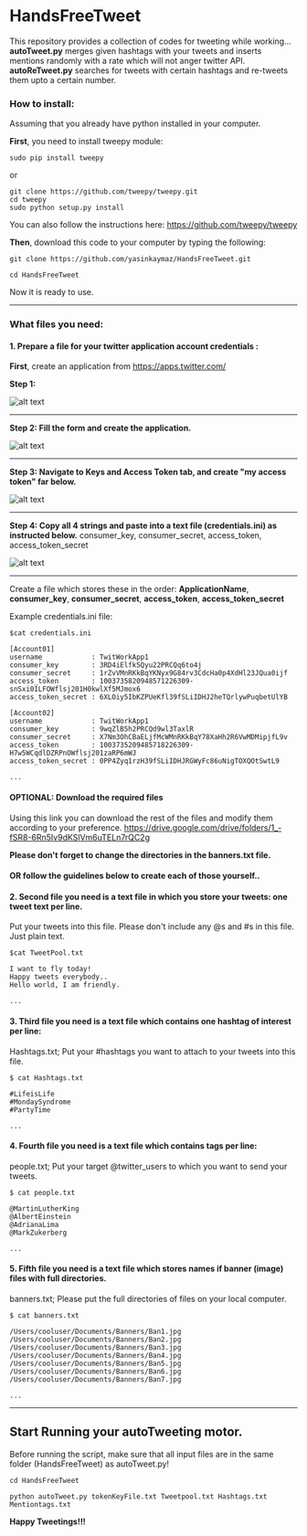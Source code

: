 # HandsFreeTweet
This repository provides a collection of codes for tweeting while working...
**autoTweet.py** merges given hashtags with your tweets and inserts mentions randomly with a rate which will not anger twitter API.
**autoReTweet.py** searches for tweets with certain hashtags and re-tweets them upto a certain number.

### How to install:
Assuming that you already have python installed in your computer.

**First**, you need to install tweepy module:

```
sudo pip install tweepy
```
or
```
git clone https://github.com/tweepy/tweepy.git
cd tweepy
sudo python setup.py install
```
You can also follow the instructions here: https://github.com/tweepy/tweepy

**Then**, download this code to your computer by typing the following:
```
git clone https://github.com/yasinkaymaz/HandsFreeTweet.git

cd HandsFreeTweet
```

Now it is ready to use.

---

### What files you need:

#### 1. Prepare a file for your twitter application account credentials :

**First**, create an application from https://apps.twitter.com/

**Step 1:**

![alt text](data/1.png)

---

**Step 2: Fill the form and create the application.**

![alt text](data/2.png)

---

**Step 3: Navigate to Keys and Access Token tab, and create "my access token" far below.**

![alt text](data/3.png)

---

**Step 4: Copy all 4 strings and paste into a text file (credentials.ini) as instructed below.** consumer_key, consumer_secret, access_token, access_token_secret

![alt text](data/4.png)

---

Create a file which stores these in the order: **ApplicationName**, **consumer_key**, **consumer_secret**, **access_token**, **access_token_secret**

Example credentials.ini file:

```
$cat credentials.ini

[Account01]
username			: TwitWorkApp1
consumer_key        : 3RD4iElfk5Qyu22PRCQq6to4j
consumer_secret     : 1rZvVMnRKkBqYKNyx9G84rv3CdcHa0p4XdHl23JQua0ijf
access_token        : 1003735820948571226309-snSxi0ILFOWflsj201H0kwlXf5MJmox6
access_token_secret : 6XLOiy5IbKZPUeKfl39fSLiIDHJ2heTQrlywPuqbetUlYB

[Account02]
username			: TwitWorkApp1
consumer_key        : 9wqZlB5h2PRCQd9wl3TaxlR
consumer_secret     : X7Nm3OhCBaELjfMcWMnRKkBqY78XaHh2R6VwMDMipjfL9v
access_token        : 1003735209485718226309-H7w5WCqdlDZRPnOWflsj201zaRP6mWJ
access_token_secret : 0PP4Zyq1rzH39fSLiIDHJRGWyFc86uNigTOXQOtSwtL9

...
```

#### OPTIONAL: Download the required files

Using this link you can download the rest of the files and modify them according to your preference.
https://drive.google.com/drive/folders/1_-fSR8-6Rn5Iv9dKSlVm6uTELn7rQC2g

__Please don't forget to change the directories in the banners.txt file.__

#### OR follow the guidelines below to create each of those yourself..


#### 2. Second file you need is a text file in which you store your tweets: one tweet text per line.
Put your tweets into this file. Please don't include any @s and #s in this file. Just plain text.
```
$cat TweetPool.txt

I want to fly today!
Happy tweets everybody..
Hello world, I am friendly.

...
```

#### 3. Third file you need is a text file which contains one hashtag of interest per line:
Hashtags.txt; Put your #hashtags you want to attach to your tweets into this file.

```
$ cat Hashtags.txt

#LifeisLife
#MondaySyndrome
#PartyTime

...

```

#### 4. Fourth file you need is a text file which contains tags per line:
people.txt; Put your target @twitter_users to which you want to send your tweets.

```
$ cat people.txt

@MartinLutherKing
@AlbertEinstein
@AdrianaLima
@MarkZukerberg

...
```

#### 5. Fifth file you need is a text file which stores names if banner (image) files with full directories.
banners.txt; Please put the full directories of files on your local computer.

```
$ cat banners.txt

/Users/cooluser/Documents/Banners/Ban1.jpg
/Users/cooluser/Documents/Banners/Ban2.jpg
/Users/cooluser/Documents/Banners/Ban3.jpg
/Users/cooluser/Documents/Banners/Ban4.jpg
/Users/cooluser/Documents/Banners/Ban5.jpg
/Users/cooluser/Documents/Banners/Ban6.jpg
/Users/cooluser/Documents/Banners/Ban7.jpg

...

```

---

## Start Running your autoTweeting motor.
Before running the script, make sure that all input files are in the same folder (HandsFreeTweet) as autoTweet.py!

```
cd HandsFreeTweet

python autoTweet.py tokenKeyFile.txt Tweetpool.txt Hashtags.txt Mentiontags.txt
```

**Happy Tweetings!!!**
